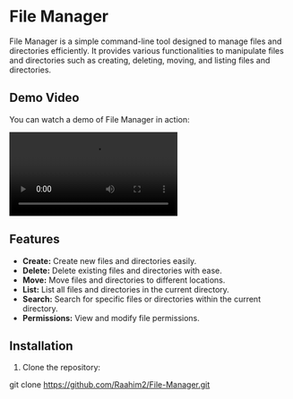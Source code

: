 # File Manager

File Manager is a simple command-line tool designed to manage files and directories efficiently. It provides various functionalities to manipulate files and directories such as creating, deleting, moving, and listing files and directories.

## Demo Video

You can watch a demo of File Manager in action:

<video controls>
  <source src="path/to/your/video.mp4" type="video/mp4">
  Your browser does not support the video tag.
</video>


## Features

- **Create:** Create new files and directories easily.
- **Delete:** Delete existing files and directories with ease.
- **Move:** Move files and directories to different locations.
- **List:** List all files and directories in the current directory.
- **Search:** Search for specific files or directories within the current directory.
- **Permissions:** View and modify file permissions.

## Installation

1. Clone the repository:

git clone https://github.com/Raahim2/File-Manager.git
